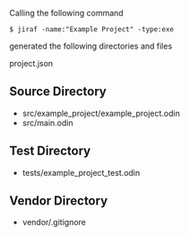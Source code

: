 Calling the following command 
```
$ jiraf -name:"Example Project" -type:exe
```

generated the following directories and files

project.json

## Source Directory
+ src/example_project/example_project.odin
+ src/main.odin

## Test Directory
+ tests/example_project_test.odin

## Vendor Directory
+ vendor/.gitignore

